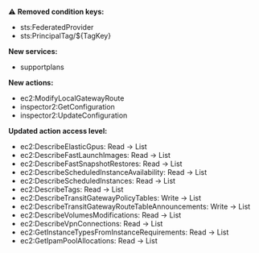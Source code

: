 :warning: **Removed condition keys:**

- sts:FederatedProvider
- sts:PrincipalTag/${TagKey}

**New services:**

- supportplans

**New actions:**

- ec2:ModifyLocalGatewayRoute
- inspector2:GetConfiguration
- inspector2:UpdateConfiguration

**Updated action access level:**

- ec2:DescribeElasticGpus: Read -> List
- ec2:DescribeFastLaunchImages: Read -> List
- ec2:DescribeFastSnapshotRestores: Read -> List
- ec2:DescribeScheduledInstanceAvailability: Read -> List
- ec2:DescribeScheduledInstances: Read -> List
- ec2:DescribeTags: Read -> List
- ec2:DescribeTransitGatewayPolicyTables: Write -> List
- ec2:DescribeTransitGatewayRouteTableAnnouncements: Write -> List
- ec2:DescribeVolumesModifications: Read -> List
- ec2:DescribeVpnConnections: Read -> List
- ec2:GetInstanceTypesFromInstanceRequirements: Read -> List
- ec2:GetIpamPoolAllocations: Read -> List
